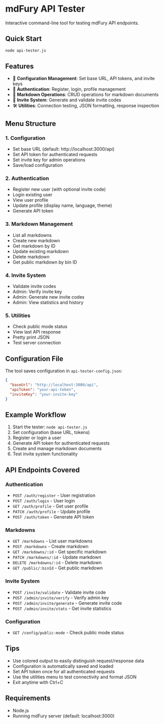 # mdFury API Tester

Interactive command-line tool for testing mdFury API endpoints.

## Quick Start

```bash
node api-tester.js
```

## Features

- 🔧 **Configuration Management**: Set base URL, API tokens, and invite keys
- 🔐 **Authentication**: Register, login, profile management
- 📝 **Markdown Operations**: CRUD operations for markdown documents
- 🎫 **Invite System**: Generate and validate invite codes
- 🛠️ **Utilities**: Connection testing, JSON formatting, response inspection

## Menu Structure

### 1. Configuration
- Set base URL (default: http://localhost:3000/api)
- Set API token for authenticated requests
- Set invite key for admin operations
- Save/load configuration

### 2. Authentication
- Register new user (with optional invite code)
- Login existing user
- View user profile
- Update profile (display name, language, theme)
- Generate API token

### 3. Markdown Management
- List all markdowns
- Create new markdown
- Get markdown by ID
- Update existing markdown
- Delete markdown
- Get public markdown by bin ID

### 4. Invite System
- Validate invite codes
- Admin: Verify invite key
- Admin: Generate new invite codes
- Admin: View statistics and history

### 5. Utilities
- Check public mode status
- View last API response
- Pretty print JSON
- Test server connection

## Configuration File

The tool saves configuration in `api-tester-config.json`:

```json
{
  "baseUrl": "http://localhost:3000/api",
  "apiToken": "your-api-token",
  "inviteKey": "your-invite-key"
}
```

## Example Workflow

1. Start the tester: `node api-tester.js`
2. Set configuration (base URL, tokens)
3. Register or login a user
4. Generate API token for authenticated requests
5. Create and manage markdown documents
6. Test invite system functionality

## API Endpoints Covered

### Authentication
- `POST /auth/register` - User registration
- `POST /auth/login` - User login
- `GET /auth/profile` - Get user profile
- `PATCH /auth/profile` - Update profile
- `POST /auth/token` - Generate API token

### Markdowns
- `GET /markdowns` - List user markdowns
- `POST /markdowns` - Create markdown
- `GET /markdowns/:id` - Get specific markdown
- `PATCH /markdowns/:id` - Update markdown
- `DELETE /markdowns/:id` - Delete markdown
- `GET /public/:binId` - Get public markdown

### Invite System
- `POST /invite/validate` - Validate invite code
- `POST /admin/invite/verify` - Verify admin key
- `POST /admin/invite/generate` - Generate invite code
- `POST /admin/invite/stats` - Get invite statistics

### Configuration
- `GET /config/public-mode` - Check public mode status

## Tips

- Use colored output to easily distinguish request/response data
- Configuration is automatically saved and loaded
- Set API token once for all authenticated requests
- Use the utilities menu to test connectivity and format JSON
- Exit anytime with Ctrl+C

## Requirements

- Node.js
- Running mdFury server (default: localhost:3000)

